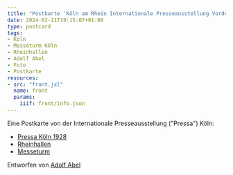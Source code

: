 ```yaml
---
title: "Postkarte 'Köln am Rhein Internationale Presseausstellung Vorderseite'"
date: 2024-02-11T19:15:07+01:00
type: postcard
tags:
- Köln
- Messeturm Köln
- Rheinhallen
- Adolf Abel
- Foto
- Postkarte
resources:
- src: "front.jxl"
  name: front
  params:
    iiif: front/info.json
---
```


Eine Postkarte von der Internationale Presseausstellung ("Pressa") Köln:
<!--more-->
* [Pressa Köln 1928](https://de.wikipedia.org/wiki/Pressa)
* [Rheinhallen](https://de.wikipedia.org/wiki/Rheinhallen)
* [Messeturm](https://de.wikipedia.org/wiki/Messeturm_K%C3%B6ln)

Entworfen von [Adolf Abel](/tags/Adolf-Abel)

